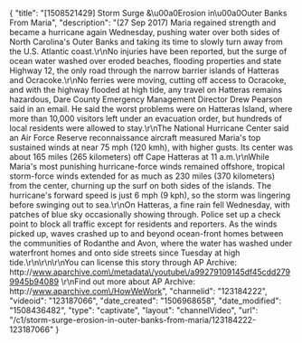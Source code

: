 {
    "title": "[1508521429] Storm Surge &\u00a0Erosion in\u00a0Outer Banks From Maria",
    "description": "(27 Sep 2017) Maria regained strength and became a hurricane again Wednesday, pushing water over both sides of North Carolina's Outer Banks and taking its time to slowly turn away from the U.S. Atlantic coast.\r\nNo injuries have been reported, but the surge of ocean water washed over eroded beaches, flooding properties and state Highway 12, the only road through the narrow barrier islands of Hatteras and Ocracoke.\r\nNo ferries were moving, cutting off access to Ocracoke, and with the highway flooded at high tide, any travel on Hatteras remains hazardous, Dare County Emergency Management Director Drew Pearson said in an email. He said the worst problems were on Hatteras Island, where more than 10,000 visitors left under an evacuation order, but hundreds of local residents were allowed to stay.\r\nThe National Hurricane Center said an Air Force Reserve reconnaissance aircraft measured Maria's top sustained winds at near 75 mph (120 kmh), with higher gusts. Its center was about 165 miles (265 kilometers) off Cape Hatteras at 11 a.m.\r\nWhile Maria's most punishing hurricane-force winds remained offshore, tropical storm-force winds extended for as much as 230 miles (370 kilometers) from the center, churning up the surf on both sides of the islands. The hurricane's forward speed is just 6 mph (9 kph), so the storm was lingering before swinging out to sea.\r\nOn Hatteras, a fine rain fell Wednesday, with patches of blue sky occasionally showing through. Police set up a check point to block all traffic except for residents and reporters. As the winds picked up, waves crashed up to and beyond ocean-front homes between the communities of Rodanthe and Avon, where the water has washed under waterfront homes and onto side streets since Tuesday at high tide.\r\n\r\n\r\nYou can license this story through AP Archive: http:\/\/www.aparchive.com\/metadata\/youtube\/a99279109145df45cdd2799945b94089 \r\nFind out more about AP Archive: http:\/\/www.aparchive.com\/HowWeWork",
    "channelid": "123184222",
    "videoid": "123187066",
    "date_created": "1506968658",
    "date_modified": "1508436482",
    "type": "captivate",
    "layout": "channelVideo",
    "url": "\/c1\/storm-surge-erosion-in-outer-banks-from-maria\/123184222-123187066"
}